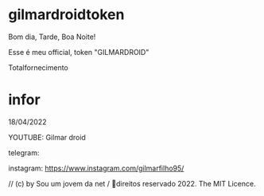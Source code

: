 # gilmardroidtoken

Bom dia, Tarde, Boa Noite!

Esse é meu official, token "GILMARDROID"

Totalfornecimento
# infor


<!-- criado --> 
18/04/2022

<!-- REDE SOCIAIS --> 

YOUTUBE: Gilmar droid

telegram:

instagram: https://www.instagram.com/gilmarfilho95/


  // (c) by Sou um jovem da net / 📜direitos reservado 2022. The MIT Licence. 

